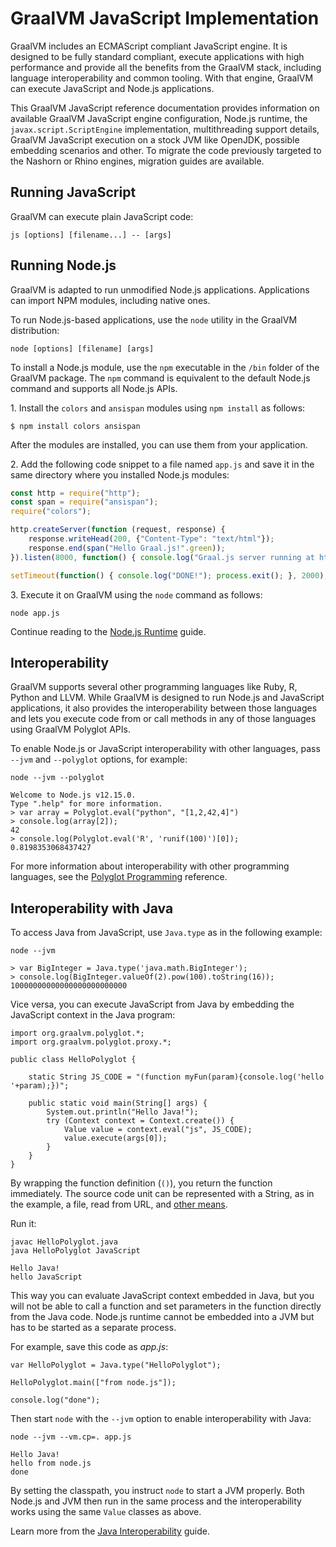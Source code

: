 # GraalVM JavaScript Implementation

GraalVM includes an ECMAScript compliant JavaScript engine.
It is designed to be fully standard compliant, execute applications with high performance and provide all the benefits from the GraalVM stack, including language interoperability and common tooling.
With that engine, GraalVM can execute JavaScript and Node.js applications.

This GraalVM JavaScript reference documentation provides information on available GraalVM JavaScript
engine configuration, Node.js runtime, the `javax.script.ScriptEngine`
implementation, multithreading support details, GraalVM JavaScript execution on
a stock JVM like OpenJDK, possible embedding scenarios and other. To
migrate the code previously targeted to the Nashorn or Rhino engines, migration
guides are available.  


## Running JavaScript

GraalVM can execute plain JavaScript code:
```
js [options] [filename...] -- [args]
```

## Running Node.js
GraalVM is adapted to run unmodified Node.js applications. Applications can
import NPM modules, including native ones.

To run Node.js-based applications, use the `node` utility in the GraalVM distribution:
```
node [options] [filename] [args]
```

To install a Node.js module, use the `npm` executable in the `/bin` folder of the
GraalVM package. The `npm` command is equivalent to the default Node.js
command and supports all Node.js APIs.

1&#46; Install the `colors` and `ansispan` modules using `npm install` as
follows:

```
$ npm install colors ansispan
```

After the modules are installed, you can use them from your application.

2&#46; Add the following code snippet to a file named `app.js` and save it in the same directory where you installed Node.js modules:

```js
const http = require("http");
const span = require("ansispan");
require("colors");

http.createServer(function (request, response) {
    response.writeHead(200, {"Content-Type": "text/html"});
    response.end(span("Hello Graal.js!".green));
}).listen(8000, function() { console.log("Graal.js server running at http://127.0.0.1:8000/".red); });

setTimeout(function() { console.log("DONE!"); process.exit(); }, 2000);
```

3&#46; Execute it on GraalVM using the `node` command as follows:

```
node app.js
```
Continue reading to the [Node.js Runtime](NodeJS.md) guide.

## Interoperability

GraalVM supports several other programming languages like Ruby, R, Python and
LLVM. While GraalVM is designed to run Node.js and JavaScript applications, it
also provides the interoperability between those languages and lets you execute
code from or call methods in any of those languages using GraalVM Polyglot APIs.

To enable Node.js or JavaScript interoperability with other languages, pass
`--jvm` and `--polyglot` options, for example:
```
node --jvm --polyglot

Welcome to Node.js v12.15.0.
Type ".help" for more information.
> var array = Polyglot.eval("python", "[1,2,42,4]")
> console.log(array[2]);
42
> console.log(Polyglot.eval('R', 'runif(100)')[0]);
0.8198353068437427
```

For more information about interoperability with other programming
languages, see the [Polyglot Programming](https://www.graalvm.org/docs/reference-manual/polyglot-programming/)
reference.

## Interoperability with Java

To access Java from JavaScript, use `Java.type` as in the following example:
```
node --jvm

> var BigInteger = Java.type('java.math.BigInteger');
> console.log(BigInteger.valueOf(2).pow(100).toString(16));
10000000000000000000000000
```

Vice versa, you can execute JavaScript from Java by embedding the JavaScript context in the Java program:
```
import org.graalvm.polyglot.*;
import org.graalvm.polyglot.proxy.*;

public class HelloPolyglot {

    static String JS_CODE = "(function myFun(param){console.log('hello '+param);})";

    public static void main(String[] args) {
        System.out.println("Hello Java!");
        try (Context context = Context.create()) {
            Value value = context.eval("js", JS_CODE);
            value.execute(args[0]);
        }
    }
}
```
By wrapping the function definition (`()`), you return the function immediately.
The source code unit can be represented with a String, as in the example, a file, read from URL, and [other means](https://www.graalvm.org/sdk/javadoc/org/graalvm/polyglot/Source.html).

Run it:
```
javac HelloPolyglot.java
java HelloPolyglot JavaScript

Hello Java!
hello JavaScript
```
This way you can evaluate JavaScript context embedded in Java, but you will not be able to
call a function and set parameters in the function directly from the Java code.
Node.js runtime cannot be embedded into a JVM but has to be started as a separate process.

For example, save this code as _app.js_:
```
var HelloPolyglot = Java.type("HelloPolyglot");

HelloPolyglot.main(["from node.js"]);

console.log("done");
```
Then start `node` with the `--jvm` option to enable interoperability with Java:
```
node --jvm --vm.cp=. app.js

Hello Java!
hello from node.js
done
```
By setting the classpath, you instruct `node` to start a JVM properly. Both Node.js and JVM then run in the same process and the interoperability works using the same `Value` classes as above.

Learn more from the [Java Interoperability](JavaInteroperability.md) guide.
